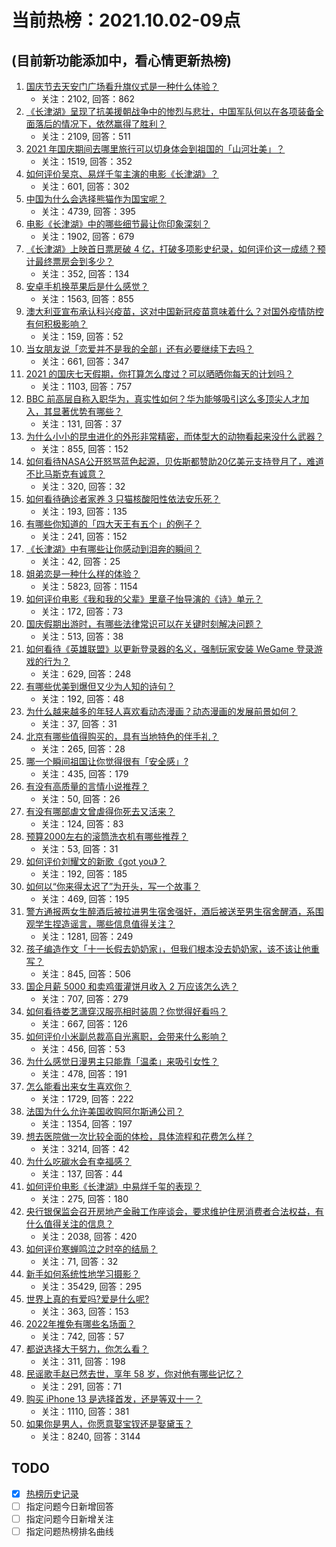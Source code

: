 # 当前热榜：2021.10.02-09点
## (目前新功能添加中，看心情更新热榜)
1. [国庆节去天安门广场看升旗仪式是一种什么体验？](https://www.zhihu.com/question/485008530)
    * 关注：2102, 回答：862
2. [《长津湖》呈现了抗美援朝战争中的惨烈与悲壮，中国军队何以在各项装备全面落后的情况下，依然赢得了胜利？](https://www.zhihu.com/question/489832711)
    * 关注：2109, 回答：511
3. [2021 年国庆期间去哪里旅行可以切身体会到祖国的「山河壮美」？](https://www.zhihu.com/question/485560551)
    * 关注：1519, 回答：352
4. [如何评价吴京、易烊千玺主演的电影《长津湖》？](https://www.zhihu.com/question/457460328)
    * 关注：601, 回答：302
5. [中国为什么会选择熊猫作为国宝呢？](https://www.zhihu.com/question/20432874)
    * 关注：4739, 回答：395
6. [电影《长津湖》中的哪些细节最让你印象深刻？](https://www.zhihu.com/question/488769477)
    * 关注：1902, 回答：679
7. [《长津湖》上映首日票房破 4 亿，打破多项影史纪录，如何评价这一成绩？预计最终票房会到多少？](https://www.zhihu.com/question/490123035)
    * 关注：352, 回答：134
8. [安卓手机换苹果后是什么感觉？](https://www.zhihu.com/question/313732168)
    * 关注：1563, 回答：855
9. [澳大利亚宣布承认科兴疫苗，这对中国新冠疫苗意味着什么？对国外疫情防控有何积极影响？](https://www.zhihu.com/question/490117833)
    * 关注：159, 回答：52
10. [当女朋友说「恋爱并不是我的全部」还有必要继续下去吗？](https://www.zhihu.com/question/485949394)
    * 关注：661, 回答：347
11. [2021 的国庆七天假期，你打算怎么度过？可以晒晒你每天的计划吗？](https://www.zhihu.com/question/489147712)
    * 关注：1103, 回答：757
12. [BBC 前高层自称入职华为，真实性如何？华为能够吸引这么多顶尖人才加入，其显著优势有哪些？](https://www.zhihu.com/question/490080888)
    * 关注：131, 回答：37
13. [为什么小小的昆虫进化的外形非常精密，而体型大的动物看起来没什么武器？](https://www.zhihu.com/question/375814446)
    * 关注：855, 回答：152
14. [如何看待NASA公开怒骂蓝色起源，贝佐斯都赞助20亿美元支持登月了，难道不比马斯克有诚意？](https://www.zhihu.com/question/490021871)
    * 关注：320, 回答：32
15. [如何看待确诊者家养 3 只猫核酸阳性依法安乐死？](https://www.zhihu.com/question/489620327)
    * 关注：193, 回答：135
16. [有哪些你知道的「四大天王有五个」的例子？](https://www.zhihu.com/question/309766691)
    * 关注：241, 回答：152
17. [《长津湖》中有哪些让你感动到泪奔的瞬间？](https://www.zhihu.com/question/489855039)
    * 关注：42, 回答：25
18. [姐弟恋是一种什么样的体验？](https://www.zhihu.com/question/27471865)
    * 关注：5823, 回答：1154
19. [如何评价电影《我和我的父辈》里章子怡导演的《诗》单元？](https://www.zhihu.com/question/489388380)
    * 关注：172, 回答：73
20. [国庆假期出游时，有哪些法律常识可以在关键时刻解决问题？](https://www.zhihu.com/question/489916544)
    * 关注：513, 回答：38
21. [如何看待《英雄联盟》以更新登录器的名义，强制玩家安装 WeGame 登录游戏的行为？](https://www.zhihu.com/question/489272080)
    * 关注：629, 回答：248
22. [有哪些优美到爆但又少为人知的诗句？](https://www.zhihu.com/question/389609030)
    * 关注：192, 回答：48
23. [为什么越来越多的年轻人喜欢看动态漫画？动态漫画的发展前景如何？](https://www.zhihu.com/question/490021682)
    * 关注：37, 回答：31
24. [北京有哪些值得购买的，具有当地特色的伴手礼？](https://www.zhihu.com/question/54171895)
    * 关注：265, 回答：28
25. [哪一个瞬间祖国让你觉得很有「安全感」?](https://www.zhihu.com/question/489588735)
    * 关注：435, 回答：179
26. [有没有高质量的言情小说推荐？](https://www.zhihu.com/question/482779997)
    * 关注：50, 回答：26
27. [有没有哪部虐文曾虐得你死去又活来？](https://www.zhihu.com/question/484019797)
    * 关注：124, 回答：83
28. [预算2000左右的滚筒洗衣机有哪些推荐？](https://www.zhihu.com/question/477556730)
    * 关注：53, 回答：31
29. [如何评价刘耀文的新歌《got you》？](https://www.zhihu.com/question/488402576)
    * 关注：192, 回答：185
30. [如何以“你来得太迟了”为开头，写一个故事？](https://www.zhihu.com/question/481074232)
    * 关注：469, 回答：195
31. [警方通报两女生醉酒后被拉进男生宿舍强奸，酒后被送至男生宿舍醒酒，系围观学生捏造谣言，哪些信息值得关注？](https://www.zhihu.com/question/489676822)
    * 关注：1281, 回答：249
32. [孩子编造作文「十一长假去奶奶家」，但我们根本没去奶奶家，该不该让他重写？](https://www.zhihu.com/question/489760728)
    * 关注：845, 回答：506
33. [国企月薪  5000 和卖鸡蛋灌饼月收入 2 万应该怎么选？](https://www.zhihu.com/question/489234967)
    * 关注：707, 回答：279
34. [如何看待娄艺潇穿汉服亮相时装周？你觉得好看吗？](https://www.zhihu.com/question/489390731)
    * 关注：667, 回答：126
35. [如何评价小米副总裁高自光离职，会带来什么影响？](https://www.zhihu.com/question/489982767)
    * 关注：456, 回答：53
36. [为什么感觉日漫男主只能靠「温柔」来吸引女性？](https://www.zhihu.com/question/489140221)
    * 关注：478, 回答：191
37. [怎么能看出来女生喜欢你？](https://www.zhihu.com/question/453143428)
    * 关注：1729, 回答：222
38. [法国为什么允许美国收购阿尔斯通公司？](https://www.zhihu.com/question/411694570)
    * 关注：1354, 回答：197
39. [想去医院做一次比较全面的体检，具体流程和花费怎么样？](https://www.zhihu.com/question/22714441)
    * 关注：3214, 回答：42
40. [为什么吃碳水会有幸福感？](https://www.zhihu.com/question/488939138)
    * 关注：137, 回答：44
41. [如何评价电影《长津湖》中易烊千玺的表现？](https://www.zhihu.com/question/489838802)
    * 关注：275, 回答：180
42. [央行银保监会召开房地产金融工作座谈会，要求维护住房消费者合法权益，有什么值得关注的信息？](https://www.zhihu.com/question/489815944)
    * 关注：2038, 回答：420
43. [如何评价寒蝉鸣泣之时卒的结局？](https://www.zhihu.com/question/490057478)
    * 关注：71, 回答：32
44. [新手如何系统性地学习摄影？](https://www.zhihu.com/question/36095338)
    * 关注：35429, 回答：295
45. [世界上真的有爱吗?爱是什么呢?](https://www.zhihu.com/question/490085179)
    * 关注：363, 回答：153
46. [2022年推免有哪些名场面？](https://www.zhihu.com/question/489093855)
    * 关注：742, 回答：57
47. [都说选择大于努力，你怎么看？](https://www.zhihu.com/question/488379907)
    * 关注：311, 回答：198
48. [民谣歌手赵已然去世，享年 58 岁，你对他有哪些记忆？](https://www.zhihu.com/question/489976454)
    * 关注：291, 回答：71
49. [购买 iPhone 13 是选择首发，还是等双十一？](https://www.zhihu.com/question/471858212)
    * 关注：1110, 回答：381
50. [如果你是男人，你愿意娶宝钗还是娶黛玉？](https://www.zhihu.com/question/325044144)
    * 关注：8240, 回答：3144
## TODO
* [x] [热榜历史记录](hot_history/AllHot.md)
* [ ] 指定问题今日新增回答
* [ ] 指定问题今日新增关注
* [ ] 指定问题热榜排名曲线
